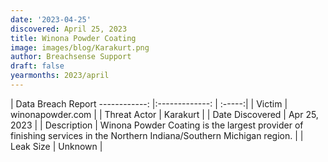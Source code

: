 ```yaml
---
date: '2023-04-25'
discovered: April 25, 2023
title: Winona Powder Coating
image: images/blog/Karakurt.png
author: Breachsense Support
draft: false
yearmonths: 2023/april
---
```



| Data Breach Report
------------:     |:-------------:    | :-----:|
| Victim      | winonapowder.com      | 
| Threat Actor      | Karakurt      | 
| Date Discovered      | Apr 25, 2023      | 
| Description      | Winona Powder Coating is the largest provider of finishing services in the Northern Indiana/Southern Michigan region.      | 
| Leak Size      | Unknown      | 

